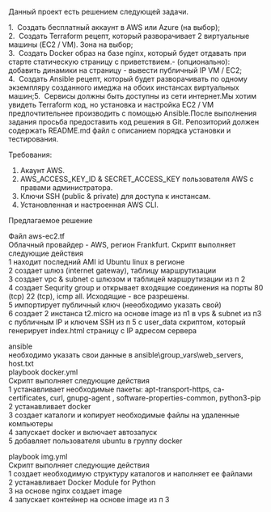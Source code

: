 Данный проект есть решением следующей задачи.

1.  Создать бесплатный аккаунт в AWS или Azure (на выбор);  
2.  Создать Terraform рецепт, который разворачивает 2 виртуальные машины (EC2 / VM). Зона на выбор;  
3.  Создать Docker образ на базе nginx, который будет отдавать при старте статическую страницу с приветствием.- 
(опционально): добавить динамики на страницу - вывести публичный IP VM / EC2;  
4.  Создать Ansible рецепт, который будет разворачивать по одному экземпляру созданного имеджа на обоих инстансах 
виртуальных машин;5.  Сервисы должны быть доступны из сети интернет.Мы хотим увидеть Terraform код, но установка и 
настройка EC2 / VM предпочтительнее производить с помощью Ansible.После выполнения задания просьба предоставить код
решения в Git. Репозиторий должен содержать README.md файл с описанием порядка установки и тестирования.  


Требования:  
1. Акаунт AWS.  
2. AWS_ACCESS_KEY_ID & SECRET_ACCESS_KEY пользователя AWS с правами администратора.  
3. Ключи SSH (public & private) для доступа к инстансам.  
4. Установленная и настроенная AWS CLI.  

Предлагаемое решение   

Файл aws-ec2.tf  
Облачный провайдер -  AWS, регион Frankfurt.
Скрипт выполняет следующие действия  
1 находит последний AMI id Ubuntu linux в регионе  
2 создает шлюз (internet gateway), таблицу маршрутизации  
3 создает vpc & subnet с шлюзом и таблицей маршрутизации из п 2  
4 создает Sequrity group  и открывает входящие соединения на порты 80 (tcp)  22 (tcp), icmp all. Исходящие - все разрешены.  
5 импортирует публичный ключ (нееобходимо указать свой)  
6 создает 2 инстанса t2.micro на основе image из п1 в vps  & subnet из п3 с публичным IP и ключем SSH из п 5 
с user_data скриптом, который генерирует index.html страницу с IP адресом сервера  

ansible  
необходимо указать свои данные в ansible\group_vars\web_servers, host.txt   
playbook docker.yml  
Скрипт выполняет следующие действия  
1 устанавливает необходимые пакеты: apt-transport-https, ca-certificates, curl, gnupg-agent 
, software-properties-common, python3-pip  
2 устанавливает docker  
3 создает каталоги и копирует необходимые файлы на удаленные компьютеры  
4 запускает docker и включает автозапуск  
5 добавляет пользователя ubuntu  в группу docker  

playbook img.yml  
Скрипт выполняет следующие действия  
1 создает необходимую структуру каталогов и наполняет ее файлами  
2 устанавливает Docker Module for Python  
3 на основе nginx создает image   
4 запускает контейнер на основе image  из п 3  

